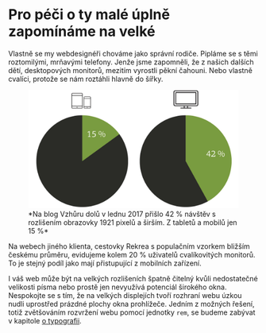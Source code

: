 # Pro péči o ty malé úplně zapomínáme na velké

Vlastně se my webdesignéři chováme jako správní rodiče. Pipláme se s těmi roztomilými, mrňavými telefony. Jenže jsme zapomněli, že z našich dalších dětí, desktopových monitorů, mezitím vyrostli pěkní čahouni. Nebo vlastně cvalíci, protože se nám roztáhli hlavně do šířky.

<figure>
<img src="dist/images/original/vdwd/vzhurudolu-podil-velkych.jpg" alt="">
<figcaption markdown="1">    
*Na blog Vzhůru dolů v lednu 2017 přišlo 42 % návštěv s rozlišením obrazovky 1921 pixelů a širším. Z tabletů a mobilů jen 15 %* 
</figcaption> 
</figure> 

Na webech jiného klienta, cestovky Rekrea s populačním vzorkem bližším českému průměru, evidujeme kolem 20 % uživatelů cvalíkovitých monitorů. To je stejný podíl jako mají přistupující z mobilních zařízení.

I váš web může být na velkých rozlišeních špatně čitelný kvůli nedostatečné velikosti písma nebo prostě jen nevyužívá potenciál širokého okna. Nespokojte se s tím, že na velkých displejích tvoří rozhraní webu úzkou nudli uprostřed prázdné plochy okna prohlížeče. Jedním z možných řešení, totiž zvětšováním rozvržení webu pomocí jednotky `rem`, se budeme zabývat v kapitole [o typografii](kap-typografie.md).
